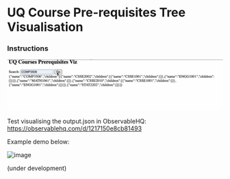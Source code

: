 # UQ Course Pre-requisites Tree Visualisation

### Instructions

[![Watch demo video](./demo-search-comp3506.png)](https://github.com/tompoek/uq-course-prereqs-viz/raw/main/demo-search-comp3506.mov)

Test visualising the output.json in ObservableHQ:
https://observablehq.com/d/1217150e8cb81493

Example demo below:

![image](https://github.com/tompoek/uq-course-prereqs-viz/assets/41849931/e2658378-a8a8-4351-81b1-4cf8e5b0da6d)

(under development)
